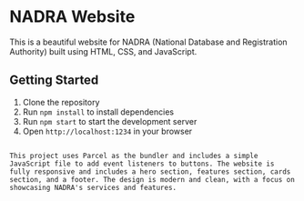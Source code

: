 NADRA Website
=============

This is a beautiful website for NADRA (National Database and Registration Authority) built using HTML, CSS, and JavaScript.

Getting Started
---------------

1. Clone the repository
2. Run `npm install` to install dependencies
3. Run `npm start` to start the development server
4. Open `http://localhost:1234` in your browser
```

This project uses Parcel as the bundler and includes a simple JavaScript file to add event listeners to buttons. The website is fully responsive and includes a hero section, features section, cards section, and a footer. The design is modern and clean, with a focus on showcasing NADRA's services and features.